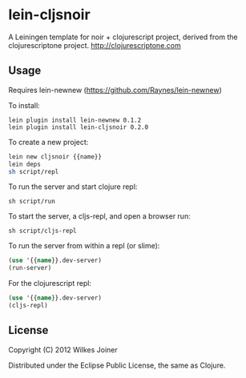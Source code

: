 # lein-cljsnoir

A Leiningen template for noir + clojurescript project, derived from the clojurescriptone project.
http://clojurescriptone.com

## Usage
Requires lein-newnew (https://github.com/Raynes/lein-newnew)

To install:

```
lein plugin install lein-newnew 0.1.2
lein plugin install lein-cljsnoir 0.2.0
```

To create a new project:

```bash
lein new cljsnoir {{name}}
lein deps
sh script/repl
```

To run the server and start clojure repl:

```
sh script/run
```

To start the server, a cljs-repl, and open a browser run:

```
sh script/cljs-repl
```

To run the server from within a repl (or slime):

```clojure
(use '{{name}}.dev-server)
(run-server)
```

For the clojurescript repl:

```clojure
(use '{{name}}.dev-server)
(cljs-repl)
```

## License

Copyright (C) 2012 Wilkes Joiner

Distributed under the Eclipse Public License, the same as Clojure.
